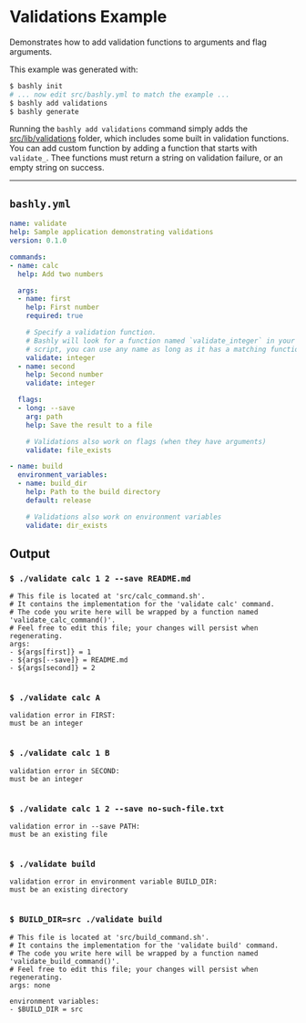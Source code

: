 # Validations Example

Demonstrates how to add validation functions to arguments and flag arguments.

This example was generated with:

```bash
$ bashly init
# ... now edit src/bashly.yml to match the example ...
$ bashly add validations
$ bashly generate
```

Running the `bashly add validations` command simply adds the
[src/lib/validations](src/lib/validations) folder, which includes some built in
validation functions. You can add custom function by adding a function that
starts with `validate_`. Thee functions must return a string on validation
failure, or an empty string on success.

-----

## `bashly.yml`

````yaml
name: validate
help: Sample application demonstrating validations
version: 0.1.0

commands:
- name: calc
  help: Add two numbers

  args:
  - name: first
    help: First number
    required: true

    # Specify a validation function.
    # Bashly will look for a function named `validate_integer` in your
    # script, you can use any name as long as it has a matching function.
    validate: integer
  - name: second
    help: Second number
    validate: integer

  flags:
  - long: --save
    arg: path
    help: Save the result to a file

    # Validations also work on flags (when they have arguments)
    validate: file_exists

- name: build
  environment_variables:
  - name: build_dir
    help: Path to the build directory
    default: release

    # Validations also work on environment variables
    validate: dir_exists
````



## Output

### `$ ./validate calc 1 2 --save README.md`

````shell
# This file is located at 'src/calc_command.sh'.
# It contains the implementation for the 'validate calc' command.
# The code you write here will be wrapped by a function named 'validate_calc_command()'.
# Feel free to edit this file; your changes will persist when regenerating.
args:
- ${args[first]} = 1
- ${args[--save]} = README.md
- ${args[second]} = 2


````

### `$ ./validate calc A`

````shell
validation error in FIRST:
must be an integer


````

### `$ ./validate calc 1 B`

````shell
validation error in SECOND:
must be an integer


````

### `$ ./validate calc 1 2 --save no-such-file.txt`

````shell
validation error in --save PATH:
must be an existing file


````

### `$ ./validate build`

````shell
validation error in environment variable BUILD_DIR:
must be an existing directory


````

### `$ BUILD_DIR=src ./validate build`

````shell
# This file is located at 'src/build_command.sh'.
# It contains the implementation for the 'validate build' command.
# The code you write here will be wrapped by a function named 'validate_build_command()'.
# Feel free to edit this file; your changes will persist when regenerating.
args: none

environment variables:
- $BUILD_DIR = src


````



